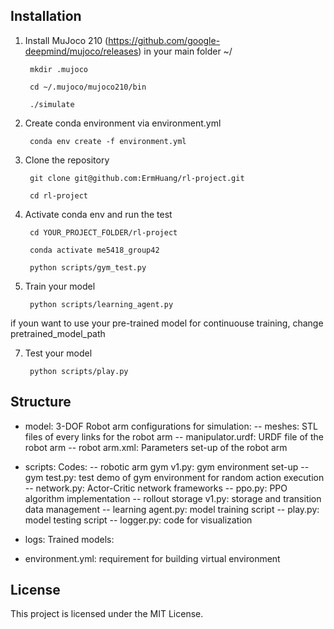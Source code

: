 ## Installation
1. Install MuJoco 210
        (https://github.com/google-deepmind/mujoco/releases)
   in your main folder ~/
   
        mkdir .mujoco
   
        cd ~/.mujoco/mujoco210/bin
   
        ./simulate

2. Create conda environment via environment.yml

        conda env create -f environment.yml
   
   
3. Clone the repository
  
        git clone git@github.com:ErmHuang/rl-project.git
   
        cd rl-project

   
5. Activate conda env and run the test
    
        cd YOUR_PROJECT_FOLDER/rl-project

        conda activate me5418_group42

        python scripts/gym_test.py

6. Train your model

        python scripts/learning_agent.py

if youn want to use your pre-trained model for continuouse training, change pretrained_model_path

7. Test your model

        python scripts/play.py
       

## Structure

- model: 3-DOF Robot arm configurations for simulation:
        -- meshes: STL files of every links for the robot arm
        -- manipulator.urdf: URDF file of the robot arm
        -- robot arm.xml: Parameters set-up of the robot arm

- scripts: Codes:
        -- robotic arm gym v1.py: gym environment set-up
        -- gym test.py: test demo of gym environment for random action execution
        -- network.py: Actor-Critic network frameworks
        -- ppo.py: PPO algorithm implementation
        -- rollout storage v1.py: storage and transition data management
        -- learning agent.py: model training script
        -- play.py: model testing script
        -- logger.py: code for visualization

- logs: Trained models:

- environment.yml: requirement for building virtual environment

## License
This project is licensed under the MIT License.




